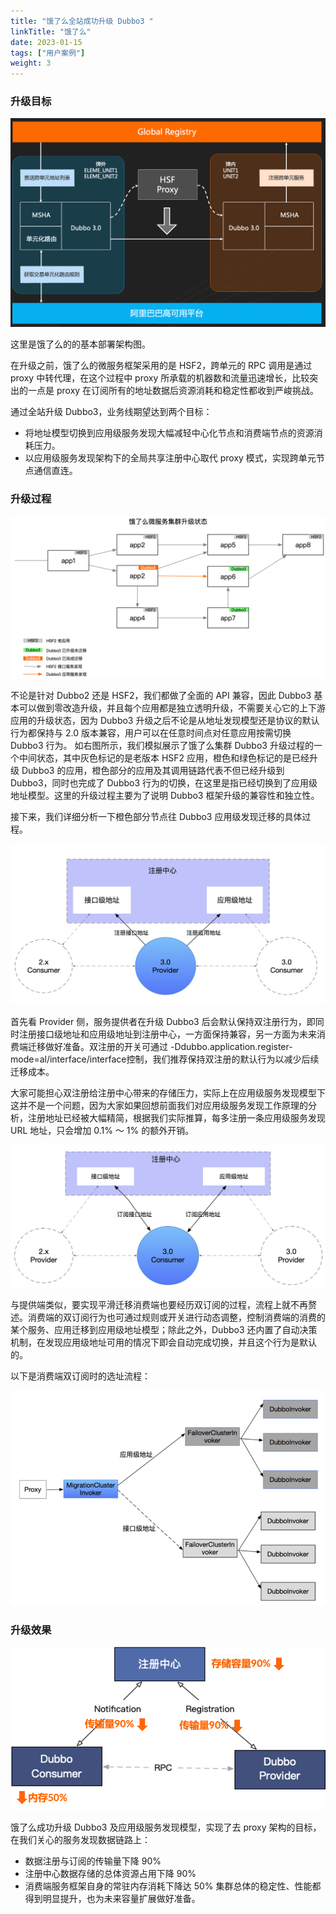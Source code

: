 ```yaml
---
title: "饿了么全站成功升级 Dubbo3 "
linkTitle: "饿了么"
date: 2023-01-15
tags: ["用户案例"]
weight: 3
---
```

### 升级目标
![elem-arc](/imgs/user/eleme/elem-arc.png)

这里是饿了么的的基本部署架构图。

在升级之前，饿了么的微服务框架采用的是 HSF2，跨单元的 RPC 调用是通过 proxy 中转代理，在这个过程中 proxy 所承载的机器数和流量迅速增长，比较突出的一点是 proxy 在订阅所有的地址数据后资源消耗和稳定性都收到严峻挑战。

通过全站升级 Dubbo3，业务线期望达到两个目标：
* 将地址模型切换到应用级服务发现大幅减轻中心化节点和消费端节点的资源消耗压力。
* 以应用级服务发现架构下的全局共享注册中心取代 proxy 模式，实现跨单元节点通信直连。


### 升级过程
![eleme-upgrade1](/imgs/user/eleme/elem-upgrade1.png)

不论是针对 Dubbo2 还是 HSF2，我们都做了全面的 API 兼容，因此 Dubbo3 基本可以做到零改造升级，并且每个应用都是独立透明升级，不需要关心它的上下游应用的升级状态，因为 Dubbo3 升级之后不论是从地址发现模型还是协议的默认行为都保持与 2.0 版本兼容，用户可以在任意时间点对任意应用按需切换 Dubbo3 行为。
如右图所示，我们模拟展示了饿了么集群 Dubbo3 升级过程的一个中间状态，其中灰色标记的是老版本 HSF2 应用，橙色和绿色标记的是已经升级 Dubbo3 的应用，橙色部分的应用及其调用链路代表不但已经升级到 Dubbo3，同时也完成了 Dubbo3 行为的切换，在这里是指已经切换到了应用级地址模型。这里的升级过程主要为了说明 Dubbo3 框架升级的兼容性和独立性。

接下来，我们详细分析一下橙色部分节点往 Dubbo3 应用级发现迁移的具体过程。

![elem-upgrade-provider](/imgs/user/eleme/elem-upgrade-provider.png)

首先看 Provider 侧，服务提供者在升级 Dubbo3 后会默认保持双注册行为，即同时注册接口级地址和应用级地址到注册中心，一方面保持兼容，另一方面为未来消费端迁移做好准备。双注册的开关可通过 -Ddubbo.application.register-mode=al/interface/interface控制，我们推荐保持双注册的默认行为以减少后续迁移成本。

大家可能担心双注册给注册中心带来的存储压力，实际上在应用级服务发现模型下这并不是一个问题，因为大家如果回想前面我们对应用级服务发现工作原理的分析，注册地址已经被大幅精简，根据我们实际推算，每多注册一条应用级服务发现 URL 地址，只会增加 0.1% ～ 1% 的额外开销。

![elem-upgrade-consumer](/imgs/user/eleme/elem-upgrade-consumer.png)

与提供端类似，要实现平滑迁移消费端也要经历双订阅的过程，流程上就不再赘述。消费端的双订阅行为也可通过规则或开关进行动态调整，控制消费端的消费的某个服务、应用迁移到应用级地址模型；除此之外，Dubbo3 还内置了自动决策机制，在发现应用级地址可用的情况下即会自动完成切换，并且这个行为是默认的。

以下是消费端双订阅时的选址流程：

![elem-upgrade-consumer1](/imgs/user/eleme/elem-upgrade-consumer1.png)

### 升级效果

![elem-result](/imgs/user/eleme/elem-result.png)

饿了么成功升级 Dubbo3 及应用级服务发现模型，实现了去 proxy 架构的目标，在我们关心的服务发现数据链路上：
* 数据注册与订阅的传输量下降 90%
* 注册中心数据存储的总体资源占用下降 90%
* 消费端服务框架自身的常驻内存消耗下降达 50%
集群总体的稳定性、性能都得到明显提升，也为未来容量扩展做好准备。







